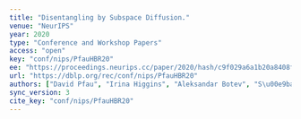 ```yaml
---
title: "Disentangling by Subspace Diffusion."
venue: "NeurIPS"
year: 2020
type: "Conference and Workshop Papers"
access: "open"
key: "conf/nips/PfauHBR20"
ee: "https://proceedings.neurips.cc/paper/2020/hash/c9f029a6a1b20a8408f372351b321dd8-Abstract.html"
url: "https://dblp.org/rec/conf/nips/PfauHBR20"
authors: ["David Pfau", "Irina Higgins", "Aleksandar Botev", "S\u00e9bastien Racani\u00e8re"]
sync_version: 3
cite_key: "conf/nips/PfauHBR20"
---
```

